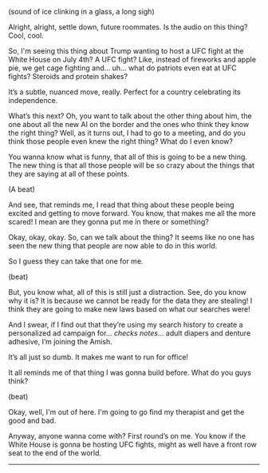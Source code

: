 (sound of ice clinking in a glass, a long sigh)

Alright, alright, settle down, future roommates. Is the audio on this thing? Cool, cool.

So, I'm seeing this thing about Trump wanting to host a UFC fight at the White House on July 4th? A UFC fight? Like, instead of fireworks and apple pie, we get cage fighting and… uh… what do patriots even eat at UFC fights? Steroids and protein shakes?

It’s a subtle, nuanced move, really. Perfect for a country celebrating its independence.

What’s this next? Oh, you want to talk about the other thing about him, the one about all the new AI on the border and the ones who think they know the right thing? Well, as it turns out, I had to go to a meeting, and do you think those people even knew the right thing? What do I even know?

You wanna know what is funny, that all of this is going to be a new thing. The new thing is that all those people will be so crazy about the things that they are saying at all of these points.

(A beat)

And see, that reminds me, I read that thing about these people being excited and getting to move forward. You know, that makes me all the more scared! I mean are they gonna put me in there or something?

Okay, okay, okay. So, can we talk about the thing? It seems like no one has seen the new thing that people are now able to do in this world.

So I guess they can take that one for me.

(beat)

But, you know what, all of this is still just a distraction. See, do you know why it is? It is because we cannot be ready for the data they are stealing! I think they are going to make new laws based on what our searches were!

And I swear, if I find out that they’re using my search history to create a personalized ad campaign for… *checks notes*… adult diapers and denture adhesive, I’m joining the Amish. 

It’s all just so dumb. It makes me want to run for office!

It all reminds me of that thing I was gonna build before. What do you guys think?

(beat)

Okay, well, I'm out of here. I'm going to go find my therapist and get the good and bad.

Anyway, anyone wanna come with? First round’s on me. You know if the White House is gonna be hosting UFC fights, might as well have a front row seat to the end of the world.

---